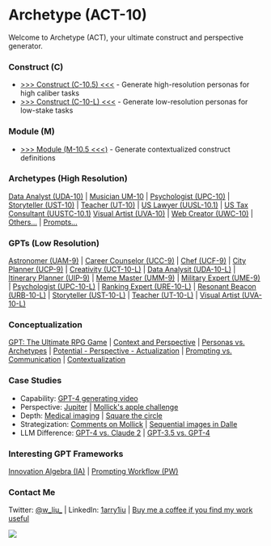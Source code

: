 # Archetype (ACT-10)

Welcome to Archetype (ACT), your ultimate construct and perspective generator.

### Construct (C)

- [>>> Construct (C-10.5) <<<](https://chat.openai.com/share/8c526e14-1301-473e-a787-17ae308f3b89) - Generate high-resolution personas for high caliber tasks
- [>>> Construct (C-10-L) <<<](https://chat.openai.com/g/g-ZR3w4e0RR-construct-c-10-l) - Generate low-resolution personas for low-stake tasks

### Module (M)

- [>>> Module (M-10.5 <<<)](https://chat.openai.com/share/b508dff0-f5bd-4b6f-868a-2c547393e9cb) - Generate contextualized construct definitions 

### Archetypes (High Resolution)

[Data Analyst (UDA-10)](https://chat.openai.com/share/48832ede-fb02-49ae-a319-6b6dcd082f70) | [Musician UM-10](https://chat.openai.com/share/20e9ceaa-5971-4401-aec9-5ad9b47a6051) | [Psychologist (UPC-10)](https://chat.openai.com/share/adbbea5b-ab8d-4362-a1f7-21b6d499eb64) | [Storyteller (UST-10)](https://chat.openai.com/share/74b4942f-41c8-4a1a-9ee2-fd3f79707875) | [Teacher (UT-10)](https://chat.openai.com/share/ac728205-9747-457b-a18b-75ac35510751) | [US Lawyer (UUSL-10.1)](https://chat.openai.com/share/d6b0bc93-f95d-408f-b952-d04b36f73058) | [US Tax Consultant (UUSTC-10.1)](https://chat.openai.com/share/180691a3-865d-4ed2-bf86-fdc7da22ff68) [Visual Artist (UVA-10)](https://chat.openai.com/share/5c3c1c31-9e5e-40b0-bc7e-7bf96b77a241) | [Web Creator (UWC-10)](https://chat.openai.com/share/ccb36aa8-455f-42d5-8785-8015b33513a4) | [Others...](https://x.com/w_liu_/status/1722801575943655560) | [Prompts...](https://github.com/1arry1iu/archetype/tree/main/Archetypal%20Personas)

### GPTs (Low Resolution)

[Astronomer (UAM-9)](https://chat.openai.com/g/g-DhvzBQKLz-universal-astronomer-uam-9) | [Career Counselor (UCC-9)](https://chat.openai.com/g/g-0LRlMdiQX-universal-career-counselor-ucc-10-l) | [Chef (UCF-9)](https://chat.openai.com/g/g-xIPZQyYHK-universal-chef-ucf-9) | [City Planner (UCP-9)](https://chat.openai.com/g/g-nFQND4KlT-universal-city-planner-ucp-9) | [Creativity (UCT-10-L)](https://chat.openai.com/g/g-JIHQBtCY5-universal-creativity-uct-10-l) | [Data Analysit (UDA-10-L)](https://chat.openai.com/g/g-UnHVJnGaf-universal-data-analyst-uda-10-l) | [Itinerary Planner (UIP-9)](https://chat.openai.com/g/g-LJ52WpKLZ-universal-itinerary-planner-uip-9) | [Meme Master (UMM-9)](https://chat.openai.com/g/g-HfwddwgBV-universal-meme-master) | [Military Expert (UME-9)](https://chat.openai.com/g/g-uXJSvUyLn-universal-military-expert-ume-9) | [Psychologist (UPC-10-L)](https://chat.openai.com/g/g-gktcTLs6E-universal-psychologist-upc-10-l) | [Ranking Expert (URE-10-L)](https://chat.openai.com/g/g-TysLPlbGx-universal-ranking-expert-ure-10-l) | [Resonant Beacon (URB-10-L)](https://chat.openai.com/g/g-AW4e5JG6W-universal-resonant-beacon-urb-10-l) | [Storyteller (UST-10-L)](https://chat.openai.com/g/g-i2KB66rSE-universal-storyteller-ust-10-l) | [Teacher (UT-10-L)](https://chat.openai.com/g/g-Kjcwbz0HJ-universal-teacher-ut-10-l) | [Visual Artist (UVA-10-L)](https://chat.openai.com/g/g-DajFS86Q5-universal-visual-artist-uva-10-l)

### Conceptualization

[GPT: The Ultimate RPG Game](https://x.com/w_liu_/status/1663385882152554499) | [Context and Perspective](https://x.com/w_liu_/status/1719571408811098144) | [Personas vs. Archetypes](https://x.com/w_liu_/status/1717873799457296480) | [Potential - Perspective - Actualization](https://x.com/w_liu_/status/1718135367617135025) | [Prompting vs. Communication](https://x.com/w_liu_/status/1723679016258093186) | [Contextualization](https://x.com/w_liu_/status/1723895065544966395)

### Case Studies

- Capability: [GPT-4 generating video](https://x.com/w_liu_/status/1723001181927088248)
- Perspective: [Jupiter](https://x.com/w_liu_/status/1719738578220273737) | [Mollick's apple challenge](https://x.com/w_liu_/status/1722207286360506517)
- Depth: [Medical imaging](https://x.com/w_liu_/status/1709926206521708959) | [Square the circle](https://x.com/w_liu_/status/1722583294121001119)
- Strategization: [Comments on Mollick](https://x.com/w_liu_/status/1708672278618374242) | [Sequential images in Dalle](https://x.com/w_liu_/status/1721342781204099240)
- LLM Difference: [GPT-4 vs. Claude 2](https://x.com/w_liu_/status/1725227678079598852) | [GPT-3.5 vs. GPT-4](https://twitter.com/w_liu_/status/1725327562178793714)

### Interesting GPT Frameworks

[Innovation Algebra (IA)](https://innovationalgebra.com/) | [Prompting Workflow (PW)](https://github.com/dgcruzing/Prompting-Workflow)

### Contact Me

Twitter: [@w_liu_](https://twitter.com/w_liu_) | LinkedIn: [1arry1iu](https://www.linkedin.com/in/1arry1iu/) | [Buy me a coffee if you find my work useful](https://www.buymeacoffee.com/1arry1iu)

![](https://github.com/1arry1iu/everything/blob/main/ET_Avatar.png)
